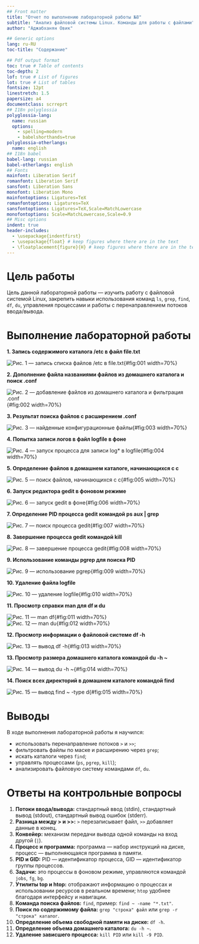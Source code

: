 ```yaml
---
## Front matter
title: "Отчет по выполнению лабораторной работы №8"
subtitle: "Анализ файловой системы Linux. Команды для работы с файлами"
author: "Аджабханян Овик"

## Generic options
lang: ru-RU
toc-title: "Содержание"

## Pdf output format
toc: true # Table of contents
toc-depth: 2
lof: true # List of figures
lot: true # List of tables
fontsize: 12pt
linestretch: 1.5
papersize: a4
documentclass: scrreprt
## I18n polyglossia
polyglossia-lang:
  name: russian
  options:
    - spelling=modern
    - babelshorthands=true
polyglossia-otherlangs:
  name: english
## I18n babel
babel-lang: russian
babel-otherlangs: english
## Fonts
mainfont: Liberation Serif
romanfont: Liberation Serif
sansfont: Liberation Sans
monofont: Liberation Mono
mainfontoptions: Ligatures=TeX
romanfontoptions: Ligatures=TeX
sansfontoptions: Ligatures=TeX,Scale=MatchLowercase
monofontoptions: Scale=MatchLowercase,Scale=0.9
## Misc options
indent: true
header-includes:
  - \usepackage{indentfirst}
  - \usepackage{float} # keep figures where there are in the text
  - \floatplacement{figure}{H} # keep figures where there are in the text
---
```


# Цель работы

Цель данной лабораторной работы — изучить работу с файловой системой Linux, закрепить навыки использования команд `ls`, `grep`, `find`, `df`, `du`, управления процессами и работы с перенаправлением потоков ввода/вывода.

# Выполнение лабораторной работы

**1. Запись содержимого каталога /etc в файл file.txt**  

![Рис. 1 — запись списка файлов /etc в file.txt](image/01.png){#fig:001 width=70%}

**2. Дополнение файла названиями файлов из домашнего каталога и поиск .conf**  

![Рис. 2 — добавление файлов из домашнего каталога и фильтрация .conf](image/02.png){#fig:002 width=70%}

**3. Результат поиска файлов с расширением .conf**  

![Рис. 3 — найденные конфигурационные файлы](image/03.png){#fig:003 width=70%}

**4. Попытка записи логов в файл logfile в фоне**  

![Рис. 4 — запуск процесса для записи log* в logfile](image/04.png){#fig:004 width=70%}

**5. Определение файлов в домашнем каталоге, начинающихся с c**  

![Рис. 5 — поиск файлов, начинающихся с c](image/05.png){#fig:005 width=70%}

**6. Запуск редактора gedit в фоновом режиме**  

![Рис. 6 — запуск gedit в фоне](image/06.png){#fig:006 width=70%}

**7. Определение PID процесса gedit командой ps aux | grep**  

![Рис. 7 — поиск процесса gedit](image/07.png){#fig:007 width=70%}

**8. Завершение процесса gedit командой kill**  

![Рис. 8 — завершение процесса gedit](image/08.png){#fig:008 width=70%}

**9. Использование команды pgrep для поиска PID**  

![Рис. 9 — использование pgrep](image/09.png){#fig:009 width=70%}

**10. Удаление файла logfile**  

![Рис. 10 — удаление logfile](image/10.png){#fig:010 width=70%}

**11. Просмотр справки man для df и du**  

![Рис. 11 — man df](image/11.png){#fig:011 width=70%}  
![Рис. 12 — man du](image/12.png){#fig:012 width=70%}

**12. Просмотр информации о файловой системе df -h**  

![Рис. 13 — вывод df -h](image/13.png){#fig:013 width=70%}

**13. Просмотр размера домашнего каталога командой du -h ~**  

![Рис. 14 — вывод du -h ~](image/14.png){#fig:014 width=70%}

**14. Поиск всех директорий в домашнем каталоге командой find**  

![Рис. 15 — вывод find ~ -type d](image/15.png){#fig:015 width=70%}

# Выводы

В ходе выполнения лабораторной работы я научился:  
- использовать перенаправление потоков `>` и `>>`;  
- фильтровать файлы по маске и расширению через `grep`;  
- искать каталоги через `find`;  
- управлять процессами (`ps`, `pgrep`, `kill`);  
- анализировать файловую систему командами `df`, `du`.  

# Ответы на контрольные вопросы

1. **Потоки ввода/вывода:** стандартный ввод (stdin), стандартный вывод (stdout), стандартный вывод ошибок (stderr).  
2. **Разница между > и >>:** `>` перезаписывает файл, `>>` добавляет данные в конец.  
3. **Конвейер:** механизм передачи вывода одной команды на вход другой (`|`).  
4. **Процесс и программа:** программа — набор инструкций на диске, процесс — выполняющаяся программа в памяти.  
5. **PID и GID:** PID — идентификатор процесса, GID — идентификатор группы процессов.  
6. **Задачи:** это процессы в фоновом режиме, управляются командой `jobs`, `fg`, `bg`.  
7. **Утилиты top и htop:** отображают информацию о процессах и использовании ресурсов в реальном времени; `htop` удобнее благодаря интерфейсу и навигации.  
8. **Команда поиска файлов:** `find`, пример: `find ~ -name "*.txt"`.  
9. **Поиск по содержимому файла:** `grep "строка" файл` или `grep -r "строка" каталог`.  
10. **Определение объема свободной памяти на диске:** `df -h`.  
11. **Определение объема домашнего каталога:** `du -h ~`.  
12. **Удаление зависшего процесса:** `kill PID` или `kill -9 PID`.  

